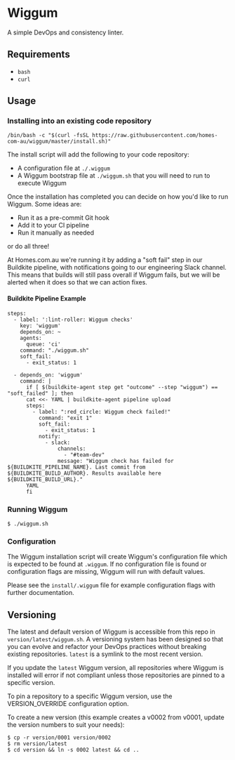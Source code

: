 # Wiggum

A simple DevOps and consistency linter.

## Requirements

* `bash`
* `curl`

## Usage

### Installing into an existing code repository

    /bin/bash -c "$(curl -fsSL https://raw.githubusercontent.com/homes-com-au/wiggum/master/install.sh)"

The install script will add the following to your code repository:

* A configuration file at `./.wiggum`
* A Wiggum bootstrap file at `./wiggum.sh` that you will need to run to execute Wiggum

Once the installation has completed you can decide on how you'd like to run Wiggum. Some ideas are:

* Run it as a pre-commit Git hook
* Add it to your CI pipeline
* Run it manually as needed

or do all three!

At Homes.com.au we're running it by adding a "soft fail" step in our Buildkite pipeline, with notifications going to our engineering Slack channel. This means that builds will still pass overall if Wiggum fails, but we will be alerted when it does so that we can action fixes.

#### Buildkite Pipeline Example

    steps:
      - label: ':lint-roller: Wiggum checks'
        key: 'wiggum'
        depends_on: ~
        agents:
          queue: 'ci'
        command: "./wiggum.sh"
        soft_fail:
          - exit_status: 1

      - depends_on: 'wiggum'
        command: |
          if [ $(buildkite-agent step get "outcome" --step "wiggum") == "soft_failed" ]; then
          cat <<- YAML | buildkite-agent pipeline upload
          steps:
            - label: ":red_circle: Wiggum check failed!"
              command: "exit 1"
              soft_fail:
                - exit_status: 1
              notify:
                - slack:
                    channels: 
                      - "#team-dev"
                    message: "Wiggum check has failed for ${BUILDKITE_PIPELINE_NAME}. Last commit from ${BUILDKITE_BUILD_AUTHOR}. Results available here ${BUILDKITE_BUILD_URL}."
          YAML
          fi

### Running Wiggum

    $ ./wiggum.sh

### Configuration

The Wiggum installation script will create Wiggum's configuration file which is expected to be found at `.wiggum`. If no configuration file is found or configuration flags are missing, Wiggum will run with default values.

Please see the `install/.wiggum` file for example configuration flags with further documentation.

## Versioning

The latest and default version of Wiggum is accessible from this repo in `version/latest/wiggum.sh`. A versioning system has been designed so that you can evolve and refactor your DevOps practices without breaking existing repositories. `latest` is a symlink to the most recent version.

If you update the `latest` Wiggum version, all repositories where Wiggum is installed will error if not compliant unless those repositories are pinned to a specific version.

To pin a repository to a specific Wiggum version, use the VERSION_OVERRIDE configuration option.

To create a new version (this example creates a v0002 from v0001, update the version numbers to suit your needs):

    $ cp -r version/0001 version/0002
    $ rm version/latest
    $ cd version && ln -s 0002 latest && cd ..

